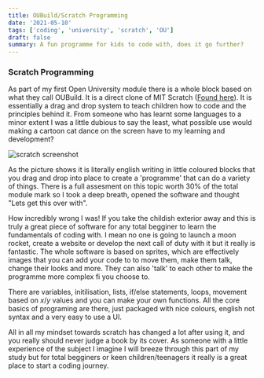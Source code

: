 ```yaml
---
title: OUBuild/Scratch Programming
date: '2021-05-10'
tags: ['coding', 'university', 'scratch', 'OU']
draft: false
summary: A fun programme for kids to code with, does it go further?
---
```


### Scratch Programming

As part of my first Open University module there is a whole block based on what they call OUBuild. It is a direct clone of MIT Scratch ([Found here](https://scratch.mit.edu/)). It is essentially a drag and drop system to teach children how to code and the principles behind it. From someone who has learnt some languages to a minor extent I was a little dubious to say the least, what possible use would making a cartoon cat dance on the screen have to my learning and development?

![scratch screenshot](/static/images/scratch.png)

As the picture shows it is literally english writing in little coloured blocks that you drag and drop into place to create a 'programme' that can do a variety of things. There is a full assesment on this topic worth 30% of the total module mark so I took a deep breath, opened the software and thought "Lets get this over with".

How incredibly wrong I was! If you take the childish exterior away and this is truly a great piece of software for any total begginer to learn the fundamentals of coding with. I mean no one is going to launch a moon rocket, create a website or develop the next call of duty with it but it really is fantastic. The whole software is based on sprites, which are effectively images that you can add your code to to move them, make them talk, change their looks and more. They can also 'talk' to each other to make the programme more complex fi you choose to.

There are variables, initilisation, lists, if/else statements, loops, movement based on _x_/_y_ values and you can make your own functions. All the core basics of programing are there, just packaged with nice colours, english not syntax and a very easy to use a UI.

All in all my mindset towards scratch has changed a lot after using it, and you really should never judge a book by its cover. As someone with a little experience of the subject I imagine I will breeze through this part of my study but for total begginers or keen children/teenagers it really is a great place to start a coding journey.
